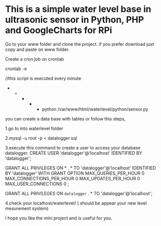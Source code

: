 <h1>This is a simple water level base in ultrasonic sensor in 
Python, PHP and GoogleCharts for RPi</h1> 

Go to your www folder and clone the project. if you prefer download
just copy and paste on www folder. 

Create a cron job on crontab 

crontab -e 

//this script is executed every minute
* * * * * python /var/www/html/waterlevel/python/sensor.py

you can create a data base with tables or follow this steps, 

1.go to into waterlevel folder

2.mysql -u root -p < datalogger.sql

3.execute this command to create a user to access your database datalogger.
CREATE USER 'datalogger'@'localhost' IDENTIFIED BY  'datalogger';

GRANT ALL PRIVILEGES ON * . * TO  'datalogger'@'localhost' IDENTIFIED BY  'datalogger' WITH GRANT OPTION MAX_QUERIES_PER_HOUR 0 MAX_CONNECTIONS_PER_HOUR 0 MAX_UPDATES_PER_HOUR 0 MAX_USER_CONNECTIONS 0 ;

GRANT ALL PRIVILEGES ON  `datalogger` . * TO  'datalogger'@'localhost';

4.check your localhost/waterlevel/ ( should be appear your new level mesurement system)

I hope you like the mini project and is useful for you. 

